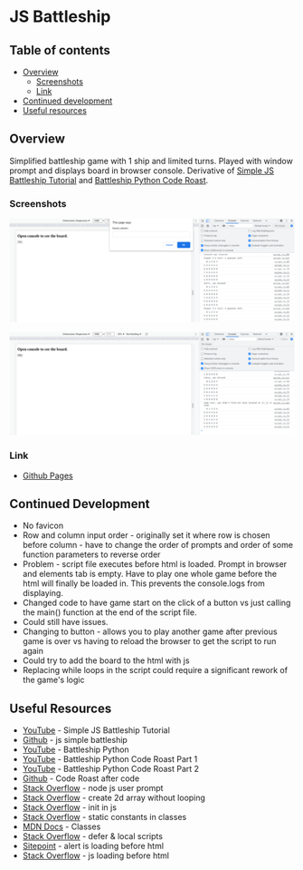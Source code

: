 # JS Battleship

## Table of contents

- [Overview](#overview)
  - [Screenshots](#screenshots)
  - [Link](#link)
- [Continued development](#continued-development)
- [Useful resources](#useful-resources)
  
## Overview

Simplified battleship game with 1 ship and limited turns.  Played with window prompt and displays board in browser console.  Derivative of [Simple JS Battleship Tutorial](https://www.youtube.com/watch?v=QLLfgYpbAbM) and [Battleship Python Code Roast](https://www.youtube.com/watch?v=u3yo-TjeIDg).

### Screenshots

![](js-battleship-1.png)

![](js-battleship-2.png)

### Link

- [Github Pages](https://jdegand.github.io/js-battleship)

## Continued Development

- No favicon
- Row and column input order - originally set it where row is chosen before column - have to change the order of prompts and order of some function parameters to reverse order
- Problem - script file executes before html is loaded. Prompt in browser and elements tab is empty. Have to play one whole game before the html will finally be loaded in.  This prevents the console.logs from displaying.  
- Changed code to have game start on the click of a button vs just calling the  main() function at the end of the script file. 
- Could still have issues.
- Changing to button - allows you to play another game after previous game is over vs having to reload the browser to get the script to run again
- Could try to add the board to the html with js
- Replacing while loops in the script could require a significant rework of the game's logic 

## Useful Resources

- [YouTube](https://www.youtube.com/watch?v=QLLfgYpbAbM) - Simple JS Battleship Tutorial
- [Github](https://github.com/promineotech/js-simple-battleship/blob/master/index.js) - js simple battleship
- [YouTube](https://www.youtube.com/watch?v=7Ki_2gr0rsE) - Battleship Python
- [YouTube](https://www.youtube.com/watch?v=u3yo-TjeIDg) - Battleship Python Code Roast Part 1
- [YouTube](https://www.youtube.com/watch?v=n0ngeLBJBNU) - Battleship Python Code Roast Part 2
- [Github](https://github.com/ArjanCodes/2022-coderoast-battleship/blob/main/after.py) - Code Roast after code
- [Stack Overflow](https://stackoverflow.com/questions/40980475/using-node-jss-prompt-for-user-input) - node js user prompt
- [Stack Overflow](https://stackoverflow.com/questions/65682207/create-2d-array-without-looping-javascript) - create 2d array without looping
- [Stack Overflow](https://stackoverflow.com/questions/7884081/what-is-the-use-of-the-init-usage-in-javascript) - init in js
- [Stack Overflow](https://stackoverflow.com/questions/32647215/declaring-static-constants-in-es6-classes) - static constants in classes
- [MDN Docs](https://developer.mozilla.org/en-US/docs/Web/JavaScript/Reference/Classes) - Classes
- [Stack Overflow](https://stackoverflow.com/questions/50633214/script-defer-doesnt-seem-to-work-as-expected) - defer & local scripts
- [Sitepoint](https://www.sitepoint.com/community/t/alert-is-loading-before-the-html-despite-js-script-at-end-of-body/279774/5) - alert is loading before html
- [Stack Overflow](https://stackoverflow.com/questions/53111553/for-some-reason-the-javascript-loads-even-before-my-html-css-page-is-loaded) - js loading before html
